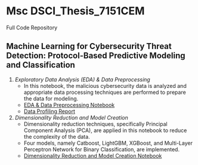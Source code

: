 
# Msc DSCI_Thesis_7151CEM
Full Code Repository

## Machine Learning for Cybersecurity Threat Detection: Protocol-Based Predictive Modeling and Classification

1. *Exploratory Data Analysis (EDA) & Data Preprocessing*
   - In this notebook, the malicious cybersecurity data is analyzed and appropriate data processing techniques are performed to prepare the data for modeling.
   - [EDA & Data Preprocessing Notebook](https://github.com/Diluxana/CIRP_7151_CEM_Code/blob/main/EDA_Data_processing.ipynb)
   - [Data Profiling Report](https://github.com/Diluxana/CIRP_7151_CEM_Code/blob/main/cyber_report.html)
2. *Dimensionality Reduction and Model Creation*
   - Dimensionality reduction techniques, specifically Principal Component Analysis (PCA), are applied in this notebook to reduce the complexity of the data.
   - Four models, namely Catboost, LightGBM, XGBoost, and Multi-Layer Perceptron Network for Binary Classification, are implemented.
   - [Dimensionality Reduction and Model Creation Notebook](https://github.com/Diluxana/CIRP_7151_CEM_Code/blob/main/DIM_RED_Model_Creation.ipynb)
